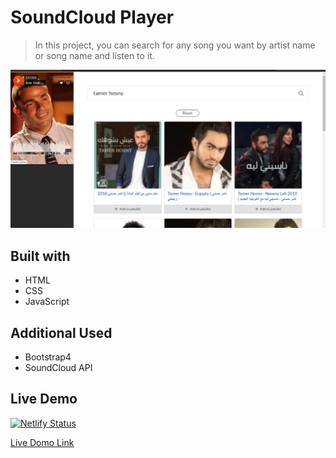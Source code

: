 # SoundCloud Player

> In this project, you can search for any song you want by artist name or song name and listen to it.


![image preview](preview.PNG)

## Built with

- HTML
- CSS
- JavaScript

## Additional Used

- Bootstrap4
- SoundCloud API


## Live Demo

[![Netlify Status](https://api.netlify.com/api/v1/badges/35d3183f-57ba-41f6-9379-83e7a9f8aec7/deploy-status)](https://bondok6.github.io/SoundCloud-player/)

[Live Domo Link](https://bondok6.github.io/SoundCloud-player/)
